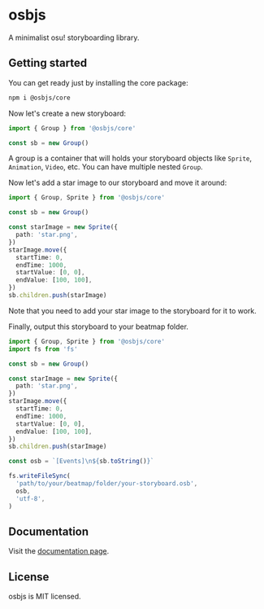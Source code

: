 # osbjs

A minimalist osu! storyboarding library.

## Getting started

You can get ready just by installing the core package:

```bash
npm i @osbjs/core
```

Now let's create a new storyboard:

```ts
import { Group } from '@osbjs/core'

const sb = new Group()
```

A group is a container that will holds your storyboard objects like `Sprite`, `Animation`, `Video`, etc.
You can have multiple nested `Group`.

Now let's add a star image to our storyboard and move it around:

```ts
import { Group, Sprite } from '@osbjs/core'

const sb = new Group()

const starImage = new Sprite({
  path: 'star.png',
})
starImage.move({
  startTime: 0,
  endTime: 1000,
  startValue: [0, 0],
  endValue: [100, 100],
})
sb.children.push(starImage)
```

Note that you need to add your star image to the storyboard for it to work.

Finally, output this storyboard to your beatmap folder.

```ts
import { Group, Sprite } from '@osbjs/core'
import fs from 'fs'

const sb = new Group()

const starImage = new Sprite({
  path: 'star.png',
})
starImage.move({
  startTime: 0,
  endTime: 1000,
  startValue: [0, 0],
  endValue: [100, 100],
})
sb.children.push(starImage)

const osb = `[Events]\n${sb.toString()}`

fs.writeFileSync(
  'path/to/your/beatmap/folder/your-storyboard.osb',
  osb,
  'utf-8',
)
```

## Documentation

Visit the [documentation page](https://osbjs.vercel.app).

## License

osbjs is MIT licensed.
